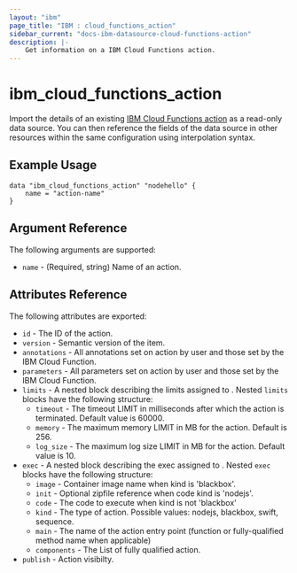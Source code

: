 ```yaml
---
layout: "ibm"
page_title: "IBM : cloud_functions_action"
sidebar_current: "docs-ibm-datasource-cloud-functions-action"
description: |- 
    Get information on a IBM Cloud Functions action.
---
```


# ibm\_cloud_functions_action

Import the details of an existing [IBM Cloud Functions action](https://console.bluemix.net/docs/openwhisk/openwhisk_actions.html#openwhisk_actions)  as a read-only data source. You can then reference the fields of the data source in other resources within the same configuration using interpolation syntax.

## Example Usage

```hcl
data "ibm_cloud_functions_action" "nodehello" {
    name = "action-name"		  
}
```

## Argument Reference

The following arguments are supported:

* `name` - (Required, string) Name of an action.

## Attributes Reference

The following attributes are exported:

* `id` - The ID of the action.
* `version` - Semantic version of the item.
* `annotations` -  All annotations set on action by user and those set by the IBM Cloud Function.
* `parameters` -  All parameters set on action by user and those set by the IBM Cloud Function.
* `limits` - A nested block describing the limits assigned to . Nested `limits` blocks have the following structure:
    * `timeout` -  The timeout LIMIT in milliseconds after which the action is terminated. Default value is 60000.
    * `memory` -  The maximum memory LIMIT in MB for the action. Default is 256.
    * `log_size` - The maximum log size LIMIT in MB for the action. Default value is 10.
* `exec` - A nested block describing the exec assigned to . Nested `exec` blocks have the following structure:
    * `image` -  Container image name when kind is 'blackbox'.
    * `init` -  Optional zipfile reference when code kind is 'nodejs'.
    * `code` - The code to execute when kind is not 'blackbox'
    * `kind` -  The type of action. Possible values: nodejs, blackbox, swift, sequence.
    * `main` -  The name of the action entry point (function or fully-qualified method name when applicable)
    * `components` - The List of fully qualified action.
* `publish` - Action visibilty.
